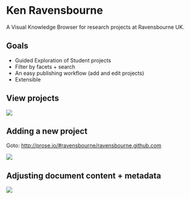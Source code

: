 # Ken Ravensbourne

A Visual Knowledge Browser for research projects at Ravensbourne UK.

## Goals

- Guided Exploration of Student projects
- Filter by facets + search
- An easy publishing workflow (add and edit projects)
- Extensible

## View projects

![](http://f.cl.ly/items/152u330J0N3i3l0a432R/layout.png)


## Adding a new project

Goto: http://prose.io/#ravensbourne/ravensbourne.github.com

![](http://f.cl.ly/items/3T0F1Y0Z3D1V0h2Z3y2T/Screen%20Shot%202012-10-05%20at%203.45.19%20PM.png)


## Adjusting document content + metadata

![](http://f.cl.ly/items/351S1k1u0P2q2T1D2F1I/Screen%20Shot%202012-10-05%20at%203.45.39%20PM.png)